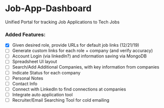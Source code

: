 # Job-App-Dashboard
Unified Portal for tracking Job Applications to Tech Jobs

### Added Features:
- [X] Given desired role, provide URLs for default job links (12/21/19)
- [ ] Generate custom links for each role + company (and verify accuracy)
- [ ] Account Login (via linkedIn?) and information saving via MongoDB
- [ ] Spreadsheet UI layout
- [ ] Search/Add Additional Companies, with key information from companies
- [ ] Indicate Status for each company
- [ ] Personal Notes
- [ ] Contact Info
- [ ] Connect with LinkedIn to find connections at companies
- [ ] Integrate auto application tool
- [ ] Recruiter/Email Searching Tool for cold emailing
